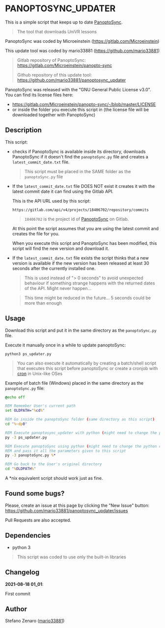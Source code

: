 # PANOPTOSYNC_UPDATER

This is a simple script that keeps up to date [PanoptoSync](https://gitlab.com/Microeinstein/panopto-sync).
> The tool that downloads UniVR lessons

PanoptoSync was coded by Microeinstein (https://gitlab.com/Microeinstein)

This update tool was coded by mario33881 (https://github.com/mario33881)
 
> Gitlab repository of PanoptoSync: https://gitlab.com/Microeinstein/panopto-sync
>
> Github repository of this update tool: https://github.com/mario33881/panoptosync_updater

PanoptoSync was released with the "GNU General Public License v3.0". You can find its license files here: 
* https://gitlab.com/Microeinstein/panopto-sync/-/blob/master/LICENSE
* or inside the folder you execute this script in (the license file will be downloaded together with PanoptoSync)

## Description

This script:
* checks if PanoptoSync is available inside its directory, downloads PanoptoSync if it doesn't find the ```panoptoSync.py``` file and creates a ```latest_commit_date.txt``` file.
    > This script must be placed in the SAME folder as the ```panoptoSync.py``` file

* If the ```latest_commit_date.txt``` file DOES NOT exist it creates it with the latest commit date it can find using the Gitlab API.

    This is the API URL used by this script:
    ```
    https://gitlab.com/api/v4/projects/18406702/repository/commits
    ```
    > ```18406702``` is the project id of [PanoptoSync](https://gitlab.com/Microeinstein/panopto-sync) on Gitlab.

    At this point the script assumes that you are using the latest commit and creates the file for you.

    When you execute this script and PanoptoSync has been modified, this script will find the new version and download it.

* If the ```latest_commit_date.txt``` file exists the script thinks that a new version is available if the new version has been released at least 30 seconds after the currently installed one.
    > This is used instead of "> 0 seconds" to avoid unexpected behaviour if something strange happens with the returned dates of the API. Might never happen...

    > This time might be reduced in the future... 5 seconds could be more than enough

## Usage

Download this script and put it in the same directory as the ```panoptoSync.py``` file.

Execute it manually once in a while to update panoptoSync:

    python3 ps_updater.py

> You can also execute it automatically by creating a batch/shell script that executes this script before panoptoSync or create a cronjob with [cron](https://en.wikipedia.org/wiki/Cron) in Unix-like OSes

Example of batch file (Windows) placed in the same directory as the ```panoptoSync.py``` file:
```bat
@echo off

REM Remember User's current path
set OLDPATH="%cd%"

REM Go inside the panoptoSync folder (same directory as this script)
cd "%~dp0"

REM Execute panoptosync_updater with python (might need to change the python command)
py -3 ps_updater.py

REM Execute panoptoSync using python (might need to change the python command)
REM and pass it all the parameters given to this script
py -3 panoptoSync.py %*

REM Go back to the User's original directory
cd "%OLDPATH%"
```

A *nix equivalent script should work just as fine.

## Found some bugs?
Please, create an issue at this page by clicking the "New Issue" button: https://github.com/mario33881/panoptosync_updater/issues

Pull Requests are also accepted.

## Dependencies

* python 3

> This script was coded to use only the built-in libraries

## Changelog

**2021-08-18 01_01**:

First commit

## Author
Stefano Zenaro ([mario33881](https://github.com/mario33881))
